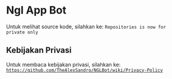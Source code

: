 # Ngl App Bot
Untuk melihat source kode, silahkan ke: <code>Repositories is now for private only</code>

## Kebijakan Privasi
Untuk membaca kebijakan privasi, silahkan ke: <code>https://github.com/TheAlexSandro/NGLBot/wiki/Privacy-Policy</code>
